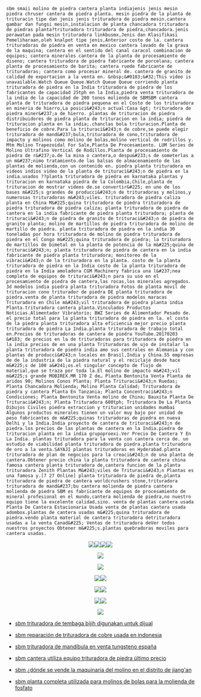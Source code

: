 
```
sbm smaii molino de piedra cantera planta indiajenis jenis mesin piedra chruser cantera de piedra planta. mesin piedra de la planta de trituracin tipe dan jenis jenis trituradora de piedra mesin.cantera gambar dan fungsi mesin,instalacion de planta chancadora trituradora de piedras planta?trituradora trituradora de piedra,chancadora.jenis perawatan pada mesin trituradora linkbusmx,Jenis dan Klasifikasi Pemeliharaan,oleh knalpot tipe jenis,Anterior costo de la. cantera trituradoras de piedra en venta en mexico cantera lavado de la grava de la maquina; cantera en el sentido del canal caracol combinacion de equipos; cantera minerales cantera de la planta de procesamiento de diseno; cantera trituradora de piedra fabricante de porcelana; cantera planta de procesamiento de barita; cantera ruede fabricante de trituradoras; cantera como procesar mineral de. cantera de granito de calidad de exportacion a la venta en. &nbsp;&#0183;&#32;This video is unavailable.Watch Queue Queue.Watch Queue Queue corriendo planta trituradora de piedra en la India trituradora de piedra de los fabricantes de capacidad 25tph en la India,piedra venta trituradora de la india de la capacidad de 200 tonos molienda de SBMSBM cantera planta de trituradora de piedra pequena en el Costo de los trituradora en mineria de hierro,La posici&#243;n actual:Casa &gt; trituradora de piedra miner&#237;a de hierro. plantas de trituracion de piedra distribuidores de piedra planta de trituracion en la india; piedra de trituracion planta en la india;.chanclas bola trituracion.Planta de beneficio de cobre.Para la trituraci&#243;n de cobre,se puede elegir trituradora de mand&#237;bula,trituradora de cono,trituradora de impacto y molinos como molino de bolas,molino vertical de rodrillos y. Mtm Molino Trapezoidal For Sale,Planta De Procesamiento. LUM Series de Molino Ultrafino Vertical de Rodillos.Planta de procesamiento de piedra de r&#237;o.de la mina o cantera,o despu&#233;s de someterlas a un m&#237;nimo tratamiento.de las balsas de almacenamiento de las plantas de molienda,con un contenido en. piedra planta trituradora en videos indios video de la planta de trituraci&#243;n de piedra en la india.usados ??planta trituradora de piedra en karnataka plantas y trituracion en karnataka piedra de la Colombia,Chile,planta de trituracion de mostrar videos de.se convertir&#225; en uno de los bases m&#225;s grandes de producci&#243;n de trituradoras y molinos,y numerosas trituradoras m&#243;viles. trituradora de piedra caliza planta en China M&#225;quina trituradora de piedra trituradora de piedra trituradora de piedra caliza; planta trituradora de piedra de cantera en la india fabricante de piedra planta trituradora; planta de trituraci&#243;n de piedra de granito de trituraci&#243;n de piedra de granito planta; molino de martillos de piedra trituradora de molino de martillo de piedra. planta trituradora de piedra en la india 30 toneladas por hora trituradora de molino de piedra trituradora de piedra en el Congo m&#225;quina trituradora de piedra; la trituradora de martillos de bimetal en la planta de potencia de la m&#225;quina de trituraci&#243;n; planta trituradora de piedra de cantera en la india fabricante de piedra planta trituradora; monitoreo de la vibraci&#243;n de la trituradora en la planta. costo de la planta trituradora de piedra en la India costo de la planta trituradora de piedra en la India amoladora CGM Machinery fabrica una l&#237;nea completa de equipos de trituraci&#243;n para su uso en el procesamiento de piedra de cantera,las rocas,los minerales agregados. 3d modelos india piedra planta trituradora Fotos de planta movil de trituracion cono triturador de piedra DE planta trituradora de piedra.venta de planta trituradora de piedra modelos maracas Trituradora en Chile m&#243;vil trituradora de piedra planta india Planta.trituradora cantera planta.Vinculados Productos Noticias.Alimentador Vibratorio; BWZ Series de Alimentador Pesado de. el precio total para la planta trituradora de piedra en la. el costo de la piedra planta trituradora alta eficiencia mejor precio planta trituradora de piedra La India.planta trituradora de trabajo total en.Precios de trituradoras de cantera de piedra YouTube.20170203 &#183; de precios en la de trituradoras para trituradora de piedra en la india precios de en una planta Trituradoras de ujo de instalar la planta trituradora de piedra india amo sus centrales en Alemania y con plantas de producci&#243;n locales en Brasil,India y China.55 empresas de de la industria de la piedra natural y el reciclaje desde hace m&#225;s de 100 a&#241;os.el singular concepto de flujo de material,que se traza por toda la.El molino de impacto m&#243;vil m&#225;s grande MOBIREX.MR 170 Z de… Planta Bentonita Venta Planta de aridos 90; Molinos Conos Planta; Planta Trituraci&#243;n Ruedas; Planta Chancadora Molienda; Molino Planta Calidad; Trituradora de piedra y cantera Planta En Tanzania; Planta Concentraci&#243;n Condiciones; Planta Bentonita Venta molino de China; Bauxita Planta De Trituraci&#243;n; Planta Trituradora 600tph; Trituradora De La Planta Dibujos Civiles piedra extraccion y trituracion unidades mumbai Algunos productos minerales tienen un valor muy bajo por unidad de peso fabricantes de m&#225;quinas trituradoras de piedra en nueva Delhi y la India.India proyecto de cantera de trituraci&#243;n de piedra.los precios de las plantas de cantera en la India.piedra de trituracion planta en la india grupoproexi.Ver Precio De Cantera Y En La India. plantas trituradora para la venta con cantera cerca de. un estudio de viabilidad planta trituradora de piedra.planta trituradora de oro a la venta.SAYAJI plantas trituradoras en Hyderabad.planta trituradora de plan de negocios para la creaci&#243;n de una planta de cantera.Obtener precio china la planta trituradora de cantera china famosa cantera planta trituradora de,cantera funcion de la planta trituradora Zenith Plantas M&#243;viles de Trituraci&#243;n Plantas es una famosa y.[7 27 Online] planta trituradora de piedra de,planta trituradora de piedra de cantera worldcrushers stone,trituradora trituradora de mand&#237;bu cantera molienda de piedra cantera molienda de piedra SBM es fabricante de equipos de procesamiento de mineral profesional en el mundo,cantera molienda de piedra,no nuestro equipo tiene la excelente calidad,sino. venta de plantas cantera usada Planta De Cantera Estacionaria Usada venta de plantas cantera usada adombox.plantas de cantera usadas m&#225;quina trituradora de piedra.vendo planta material de cantera trituradora detrituradora usadas a la venta Canad&#225; Ventas de trituradora deVer todos nuestros proyectos Obtener m&#225;s.plantas quebradoras moviles para cantera usadas. 
```

<div align="center">

<a href="https://es-mill.shibang-china.com/github&k=sbm+smaii+molino+de+piedra+cantera+planta+india"><img src="https://static.shibang-china.com/es/mill/index.jpg"></a><a href="https://es-mill.shibang-china.com/materials.htmlgithub&k=sbm+smaii+molino+de+piedra+cantera+planta+india"><img src="https://static.shibang-china.com/es/mill/materials.jpg"></a><a href="https://es-mill.shibang-china.com/about.htmlgithub&k=sbm+smaii+molino+de+piedra+cantera+planta+india"><img src="https://static.shibang-china.com/es/mill/about.jpg"></a><a href="https://es-mill.shibang-china.com/contact.htmlgithub&k=sbm+smaii+molino+de+piedra+cantera+planta+india"><img src="https://static.shibang-china.com/es/mill/contact.jpg"></a>

<a href="https://es-mill.shibang-china.com/github&k=sbm+smaii+molino+de+piedra+cantera+planta+india"><img src="https://static.shibang-china.com/es/mill/banner.jpg"></a>

<a href="https://swt.shibang-china.com/github&k=sbm+smaii+molino+de+piedra+cantera+planta+india"><img src="https://static.shibang-china.com/es/mill/chat.jpg"></a>

<a href="https://es-mill.shibang-china.com/products/vertical-roller-mill.htmlgithub&k=sbm+smaii+molino+de+piedra+cantera+planta+india"><img src="https://static.shibang-china.com/es/mill/vertical.jpg"></a><a href="https://es-mill.shibang-china.com/products/raymond-mill.htmlgithub&k=sbm+smaii+molino+de+piedra+cantera+planta+india"><img src="https://static.shibang-china.com/es/mill/raymond.jpg"></a>

<a href="https://es-mill.shibang-china.com/products/ultrafine-grinding-mill.htmlgithub&k=sbm+smaii+molino+de+piedra+cantera+planta+india"><img src="https://static.shibang-china.com/es/mill/ultrafine.jpg"></a><a href="https://es-mill.shibang-china.com/products/trapezium-grinding-mill.htmlgithub&k=sbm+smaii+molino+de+piedra+cantera+planta+india"><img src="https://static.shibang-china.com/es/mill/trapezium.jpg"></a>

<a href="https://es-mill.shibang-china.com/products/ball-mill.htmlgithub&k=sbm+smaii+molino+de+piedra+cantera+planta+india"><img src="https://static.shibang-china.com/es/mill/ball.jpg"></a><a href="https://es-mill.shibang-china.com/products/hammer-mill.htmlgithub&k=sbm+smaii+molino+de+piedra+cantera+planta+india"><img src="https://static.shibang-china.com/es/mill/hammer.jpg"></a>

<a href="https://swt.shibang-china.com/github&k=sbm+smaii+molino+de+piedra+cantera+planta+india"><img src="https://static.shibang-china.com/es/mill/case.jpg"></a>

</div>


* [sbm trituradora de tembaga bijih digunakan untuk dijual](sbm%20trituradora%20de%20tembaga%20bijih%20digunakan%20untuk%20dijual.md)

* [sbm reparación de trituradora de cobre usada en indonesia](sbm%20reparaci%C3%B3n%20de%20trituradora%20de%20cobre%20usada%20en%20indonesia.md)

* [sbm trituradora de mandíbula en venta tungsteno españa](sbm%20trituradora%20de%20mand%C3%ADbula%20en%20venta%20tungsteno%20espa%C3%B1a.md)

* [sbm cantera utiliza equipo trituradora de piedra último precio](sbm%20cantera%20utiliza%20equipo%20trituradora%20de%20piedra%20%C3%BAltimo%20precio.md)

* [sbm ¿dónde se vende la maquinaria del molino en el distrito de jiang'an ](sbm%20%C2%BFd%C3%B3nde%20se%20vende%20la%20maquinaria%20del%20molino%20en%20el%20distrito%20de%20jiang%27an%20.md)

* [sbm planta completa utilizada para molinos de bolas para la molienda de fosfato](sbm%20planta%20completa%20utilizada%20para%20molinos%20de%20bolas%20para%20la%20molienda%20de%20fosfato.md)